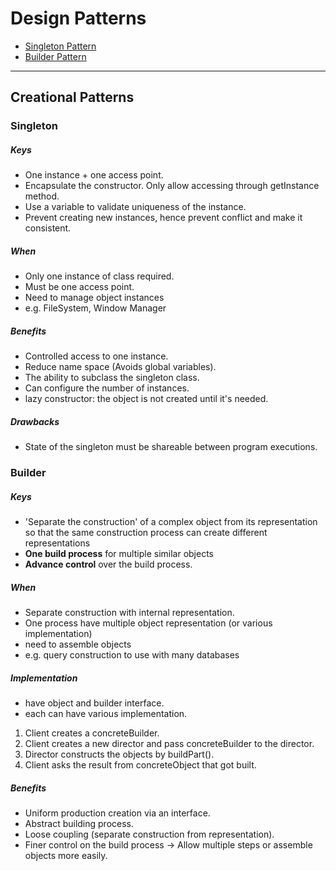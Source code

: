 # Design Patterns

- [Singleton Pattern](#singleton) <br /> 
- [Builder Pattern](#builder)

<hr /> 

## Creational Patterns
### <a name="#singleton"></a>Singleton
##### Keys
- One instance + one access point.
- Encapsulate the constructor. Only allow accessing through getInstance method.
- Use a variable to validate uniqueness of the instance.
- Prevent creating new instances, hence prevent conflict and make it consistent.

##### When
- Only one instance of class required.
- Must be one access point.
- Need to manage object instances
- e.g. FileSystem, Window Manager

##### Benefits
- Controlled access to one instance.
- Reduce name space (Avoids global variables).
- The ability to subclass the singleton class.
- Can configure the number of instances.
- lazy constructor: the object is not created until it's needed.

##### Drawbacks
- State of the singleton must be shareable between program executions.


### <a name="#builder"></a>Builder
##### Keys
- 'Separate the construction' of a complex object from its representation so that the same construction process can create different representations
- **One build process** for multiple similar objects
- **Advance control** over the build process.

##### When
- Separate construction with internal representation.
- One process have multiple object representation (or various implementation)
- need to assemble objects
- e.g. query construction to use with many databases

##### Implementation
- have object and builder interface.
- each can have various implementation.
1. Client creates a concreteBuilder.
2. Client creates a new director and pass concreteBuilder to the director.
3. Director constructs the objects by buildPart().
4. Client asks the result from concreteObject that got built.

##### Benefits
- Uniform production creation via an interface.
- Abstract building process.
- Loose coupling (separate construction from representation).
- Finer control on the build process -> Allow multiple steps or assemble objects more easily.

